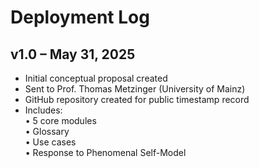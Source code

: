 # Deployment Log

## v1.0 – May 31, 2025

- Initial conceptual proposal created  
- Sent to Prof. Thomas Metzinger (University of Mainz)  
- GitHub repository created for public timestamp record  
- Includes:  
  • 5 core modules  
  • Glossary  
  • Use cases  
  • Response to Phenomenal Self-Model
